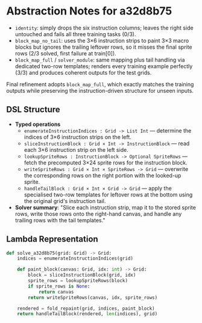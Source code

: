 # Abstraction Notes for a32d8b75

- `identity`: simply drops the six instruction columns; leaves the right side untouched and fails all three training tasks (0/3).
- `block_map_no_tail`: uses the 3×6 instruction strips to paint 3×3 macro blocks but ignores the trailing leftover rows, so it misses the final sprite rows (2/3 solved, first failure at train[0]).
- `block_map_full` / `solver_module`: same mapping plus tail handling via dedicated two-row templates; renders every training example perfectly (3/3) and produces coherent outputs for the test grids.

Final refinement adopts `block_map_full`, which exactly matches the training outputs while preserving the instruction-driven structure for unseen inputs.

## DSL Structure
- **Typed operations**
  - `enumerateInstructionIndices : Grid -> List Int` — determine the indices of 3×6 instruction strips on the left.
  - `sliceInstructionBlock : Grid × Int -> InstructionBlock` — read each 3×6 instruction strip on the left side.
  - `lookupSpriteRows : InstructionBlock -> Optional SpriteRows` — fetch the precomputed 3×24 sprite rows for the instruction block.
  - `writeSpriteRows : Grid × Int × SpriteRows -> Grid` — overwrite the corresponding rows on the right portion with the looked-up sprite.
  - `handleTailBlock : Grid × Int × Grid -> Grid` — apply the specialised two-row templates for leftover rows at the bottom using the original grid's instruction tail.
- **Solver summary**: "Slice each instruction strip, map it to the stored sprite rows, write those rows onto the right-hand canvas, and handle any trailing rows with the tail templates."

## Lambda Representation

```python
def solve_a32d8b75(grid: Grid) -> Grid:
    indices = enumerateInstructionIndices(grid)

    def paint_block(canvas: Grid, idx: int) -> Grid:
        block = sliceInstructionBlock(grid, idx)
        sprite_rows = lookupSpriteRows(block)
        if sprite_rows is None:
            return canvas
        return writeSpriteRows(canvas, idx, sprite_rows)

    rendered = fold_repaint(grid, indices, paint_block)
    return handleTailBlock(rendered, len(indices), grid)
```

